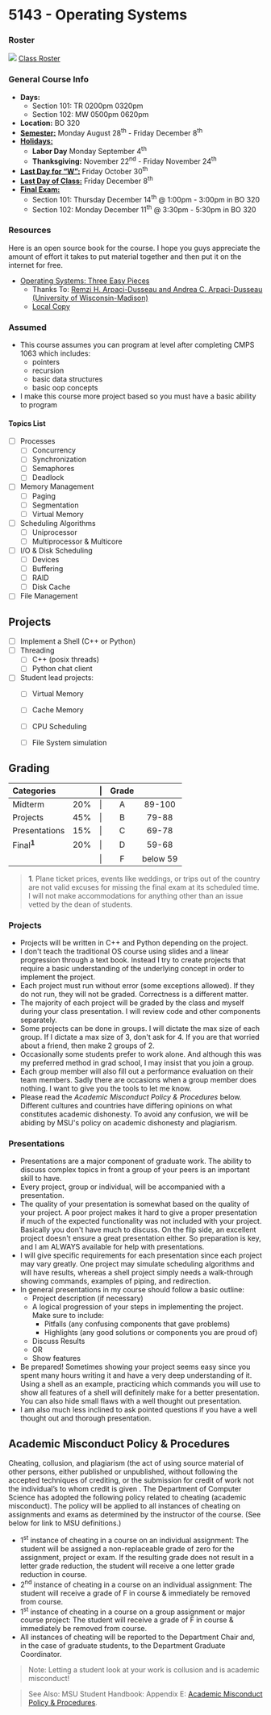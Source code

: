 # 5143 - Operating Systems

### Roster

![](https://d3vv6lp55qjaqc.cloudfront.net/items/220B0V0H3c041K2p251Z/google-sheets-16.png?X-CloudApp-Visitor-Id=1094421) [Class Roster](none)


### General Course Info
- __Days:__ 
  - Section 101: TR 0200pm 0320pm
  - Section 102: MW 0500pm 0620pm 
- __Location:__ BO 320
- [__Semester:__](https://msutexas.edu/registrar/_assets/files/pdfs/acadcal2324.pdf) Monday August 28<sup>th</sup> - Friday December 8<sup>th</sup>
- [__Holidays:__](https://msutexas.edu/registrar/_assets/files/pdfs/acadcal2324.pdf)
  - __Labor Day__ Monday September 4<sup>th</sup>
  - __Thanksgiving:__  November 22<sup>nd</sup> - Friday November 24<sup>th</sup> 
- [__Last Day for “W”:__](https://msutexas.edu/registrar/_assets/files/pdfs/acadcal2324.pdf)  Friday October 30<sup>th</sup>
- [__Last Day of Class:__](https://msutexas.edu/registrar/_assets/files/pdfs/acadcal2324.pdf) Friday December 8<sup>th</sup>
- [__Final Exam:__](https://msutexas.edu/registrar/_assets/files/pdfs/finalexamschedulespringfall2023.pdf)
  - Section 101: Thursday December 14<sup>th</sup> @ 1:00pm - 3:00pm in BO 320
  - Section 102: Monday December 11<sup>th</sup> @ 3:30pm - 5:30pm in BO 320

### Resources

Here is an open source book for the course. I hope you guys appreciate the amount of effort it takes to put material together and then put it on the internet for free.

- [Operating Systems: Three Easy Pieces](https://pages.cs.wisc.edu/~remzi/OSTEP/)
  - Thanks To: [Remzi H. Arpaci-Dusseau and Andrea C. Arpaci-Dusseau (University of Wisconsin-Madison)](http://people.scs.carleton.ca/~michiel/)
  - [Local Copy](ostep.pdf)

### Assumed

- This course assumes you can program at level after completing CMPS 1063 which includes:
  - pointers
  - recursion
  - basic data structures
  - basic oop concepts 
- I make this course more project based so you must have a basic ability to program 


#### Topics List

- [ ] Processes
    - [ ] Concurrency
    - [ ] Synchronization
    - [ ] Semaphores
    - [ ] Deadlock
- [ ] Memory Management
    - [ ] Paging
    - [ ] Segmentation
    - [ ] Virtual Memory
- [ ] Scheduling Algorithms
    - [ ] Uniprocessor
    - [ ] Multiprocessor & Multicore
- [ ] I/O & Disk Scheduling
    - [ ] Devices
    - [ ] Buffering
    - [ ] RAID
    - [ ] Disk Cache
- [ ] File Management

## Projects

- [ ] Implement a Shell (C++ or Python)
- [ ] Threading
  - [ ] C++ (posix threads)
  - [ ] Python chat client
- [ ] Student lead projects:
  - [ ] Virtual Memory 
  - [ ] Cache Memory
  - [ ] CPU Scheduling
  - [ ] File System simulation
  

## Grading

| Categories            |       |  \|   | Grade |          |
| :-------------------- | :---: | :---: | :---: | :------: |
| Midterm               |  20%  |  \|   |   A   |  89-100  |
| Projects              |  45%  |  \|   |   B   |  79-88   |
| Presentations         |  15%  |  \|   |   C   |  69-78   |
| Final<sup>**1**</sup> |  20%  |  \|   |   D   |  59-68   |
|                       |       |  \|   |   F   | below 59 |
>**1**. Plane ticket prices, events like weddings, or trips out of the country are not valid excuses for missing the final exam at its scheduled time. I will not make accommodations for anything other than an issue vetted by the dean of students. 

### Projects

- Projects will be written in C++ and Python depending on the project. 
- I don't teach the traditional OS course using slides and a linear progression through a text book. Instead I try to create projects that require a basic understanding of the underlying concept in order to implement the project. 
- Each project must run without error (some exceptions allowed). If they do not run, they will not be graded. Correctness is a different matter. 
- The majority of each project will be graded by the class and myself during your class presentation. I will review code and other components separately.
- Some projects can be done in groups. I will dictate the max size of each group. If I dictate a max size of 3, don't ask for 4. If you are that worried about a friend, then make 2 groups of 2. 
- Occasionally some students prefer to work alone. And although this was my preferred method in grad school, I may insist that you join a group. 
- Each group member will also fill out a performance evaluation on their team members. Sadly there are occasions when a group member does nothing. I want to give you the tools to let me know.
- Please read the *Academic Misconduct Policy & Procedures* below. Different cultures and countries have differing opinions on what constitutes academic dishonesty. To avoid any confusion, we will be abiding by MSU's policy on academic dishonesty and plagiarism. 

### Presentations

- Presentations are a major component of graduate work. The ability to discuss complex topics in front a group of your peers is an important skill to have. 
- Every project, group or individual, will be accompanied with a presentation.
- The quality of your presentation is somewhat based on the quality of your project. A poor project makes it hard to give a proper presentation if much of the expected functionality was not included with your project. Basically you don't have much to discuss. On the flip side, an excellent project doesn't ensure a great presentation either. So preparation is key, and I am ALWAYS available for help with presentations.
- I will give specific requirements for each presentation since each project may vary greatly. One project may simulate scheduling algorithms and will have results, whereas a shell project simply needs a walk-through showing commands, examples of piping, and redirection.  
- In general presentations in my course should follow a basic outline:
  - Project description (if necessary)
  - A logical progression of your steps in implementing the project. Make sure to include:
    - Pitfalls (any confusing components that gave problems)
    - Highlights (any good solutions or components you are proud of)
  - Discuss Results
  - OR
  - Show features
- Be prepared! Sometimes showing your project seems easy since you spent many hours writing it and have a very deep understanding of it. Using a shell as an example, practicing which commands you will use to show all features of a shell will definitely make for a better presentation. You can also hide small flaws with a well thought out presentation. 
- I am also much less inclined to ask pointed questions if you have a well thought out and thorough presentation.


## Academic Misconduct Policy & Procedures

Cheating, collusion, and plagiarism (the act of using source material of other persons, either published or unpublished, without following the accepted techniques of crediting, or the submission for credit of work not the individual’s to whom credit is given . The Department of Computer Science has adopted the following policy related to cheating (academic misconduct).  The policy will be applied to all instances of cheating on assignments and exams as determined by the instructor of the course.  (See below for link to MSU definitions.)

- 1<sup>st</sup> instance of cheating in a course on an individual assignment: The student will be assigned a non-replaceable grade of zero for the assignment, project or exam.  If the resulting grade does not result in a letter grade reduction, the student will receive a one letter grade reduction in course.
- 2<sup>nd</sup> instance of cheating in a course on an individual assignment: The student will receive a grade of F in course & immediately be removed from course.
- 1<sup>st</sup> instance of cheating in a course on a group assignment or major course project: The student will receive a grade of F in course & immediately be removed from course.
- All instances of cheating will be reported to the Department Chair and, in the case of graduate students, to the Department Graduate Coordinator.
  
>Note: Letting a student look at your work is collusion and is academic misconduct!
 
>See Also:   MSU Student Handbook: Appendix E: [Academic Misconduct Policy & Procedures](https://msutexas.edu/student-life/_assets/files/handbook.pdf).

